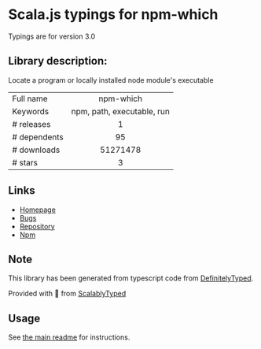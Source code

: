 
# Scala.js typings for npm-which

Typings are for version 3.0

## Library description:
Locate a program or locally installed node module's executable

|                    |                 |
| ------------------ | :-------------: |
| Full name          | npm-which |
| Keywords           | npm, path, executable, run |
| # releases         | 1 |
| # dependents       | 95 |
| # downloads        | 51271478 |
| # stars            | 3 |

## Links
- [Homepage](https://github.com/timoxley/npm-which)
- [Bugs](https://github.com/timoxley/npm-which/issues)
- [Repository](https://github.com/timoxley/npm-which)
- [Npm](https://www.npmjs.com/package/npm-which)
    


## Note
This library has been generated from typescript code from [DefinitelyTyped](https://definitelytyped.org).

Provided with :purple_heart: from [ScalablyTyped](https://github.com/oyvindberg/ScalablyTyped)

## Usage
See [the main readme](../../readme.md) for instructions.


